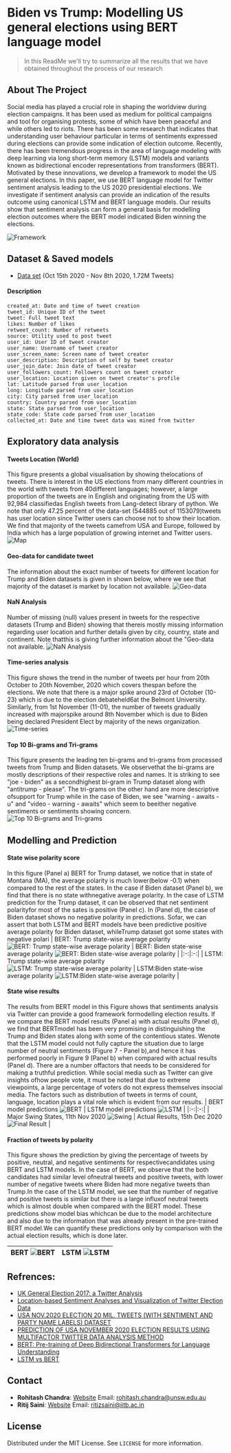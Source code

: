 # Biden vs Trump: Modelling US general elections using BERT language model

> In this ReadMe we'll try to summarize all the results that we have obtained throughout the process of our research


## About The Project

Social media has played a crucial role in shaping the worldview during election campaigns. It has been used as medium for political campaigns and tool for organising protests, some of which have been peaceful and while others led to riots. There has been some research that indicates that  understanding  user  behaviour particular in terms of sentiments expressed  during elections can provide some indication of election outcome.  Recently, there has been tremendous progress in the area of language modeling with deep learning via long short-term memory (LSTM) models and variants known as bidirectional
 encoder representations from transformers (BERT). Motivated by these innovations, we    develop a framework to  model the US general  elections. 
In this paper,  we use BERT language model for Twitter sentiment analysis leading to the  US 2020 presidential elections. We investigate if sentiment analysis can provide an indication of the results outcome using canonical LSTM and BERT language  models.  Our results show that sentiment analysis can form a general basis for modelling election outcomes where the BERT model indicated Biden winning the elections.

![Framework](https://raw.githubusercontent.com/sydney-machine-learning/sentimentanalysis-USelections/main/assets/Framework2.png)

## Dataset & Saved models
- [Data set](https://drive.google.com/drive/folders/1LnNvtOUWsfOwG8-tqAWaGvle3mcP52KR?usp=sharing) (Oct 15th 2020 - Nov 8th 2020, 1.72M Tweets)

#### Description

```
created_at: Date and time of tweet creation
tweet_id: Unique ID of the tweet
tweet: Full tweet text
likes: Number of likes
retweet_count: Number of retweets
source: Utility used to post tweet
user_id: User ID of tweet creator
user_name: Username of tweet creator
user_screen_name: Screen name of tweet creator
user_description: Description of self by tweet creator
user_join_date: Join date of tweet creator
user_followers_count: Followers count on tweet creator
user_location: Location given on tweet creator's profile
lat: Latitude parsed from user_location
long: Longitude parsed from user_location
city: City parsed from user_location
country: Country parsed from user_location
state: State parsed from user_location
state_code: State code parsed from user_location
collected_at: Date and time tweet data was mined from twitter
```

## Exploratory data analysis

#### Tweets Location (World)
This figure presents a global visualisation by showing thelocations of tweets.  There is interest in the US elections from many different countries in the world with tweets from 40different languages; however, a large proportion of the tweets are in English and originating from the US with 92,984 classifiedas English tweets from Lang-detect library of python. We note that only 47.25 percent of the data-set (544885 out of 1153079)tweets has user location since Twitter users can choose not to show their location. We find that majority of the tweets camefrom USA and Europe, followed by India which has a large population of growing internet and Twitter users.
![Map](https://raw.githubusercontent.com/sydney-machine-learning/sentimentanalysis-USelections/main/assets/world3.png)

#### Geo-data for candidate tweet
The information about the exact number of tweets for different location for Trump and Biden datasets is given in shown below, where we see that majority of the dataset is market by location not available.
![Geo-data](https://raw.githubusercontent.com/sydney-machine-learning/sentimentanalysis-USelections/main/assets/4.png)

#### NaN Analysis
Number of missing (null) values present in tweets for the respective datasets (Trump and Biden) showing that thereis mostly missing information regarding user location and further details given by city, country, state and continent. Note thatthis is giving further information about the "Geo-data not available.
![NaN Analysis](https://raw.githubusercontent.com/sydney-machine-learning/sentimentanalysis-USelections/main/assets/Nan.png)

#### Time-series analysis
This figure shows the trend in the number of tweets per hour from 20th October to 20th November, 2020 which covers thespan before the elections. We note that there is a major spike around 23rd of October (10-23) which is due to the election debateheld6at the Belmont University. Similarly, from 1st November (11-01), the number of tweets gradually increased with majorspike around 8th November which is due to Biden being declared President Elect by majority of the news organization. 
![Time-series](https://raw.githubusercontent.com/sydney-machine-learning/sentimentanalysis-USelections/main/assets/5.png)

#### Top 10 Bi-grams and Tri-grams
This figure presents the leading ten bi-grams and tri-grams from processed tweets from Trump and Biden datasets. We observethat the bi-grams are mostly descriptions of their respective roles and names.  It is striking to see "joe - biden" as a secondhighest bi-gram in Trump dataset along with "antitrump - please". The tri-grams on the other hand are more descriptive ofsupport for Trump while in the case of Biden, we see "warning - awaits - u" and "video - warning - awaits" which seem to beeither negative sentiments or sentiments showing concern.
![Top 10 Bi-grams and Tri-grams](https://raw.githubusercontent.com/sydney-machine-learning/sentimentanalysis-USelections/main/assets/tribi.png)

## Modelling and Prediction
#### State wise polarity score
In this figure (Panel a) BERT for Trump dataset, we notice that in state of Montana (MA), the average polarity is much lower(below -0.1) when compared to the rest of the states. In the case if Biden dataset (Panel b), we find that there is no state withnegative average polarity. In the case of LSTM prediction for the Trump dataset, it can be observed that net sentiment polarityfor most of the sates is positive (Panel c). In (Panel d), the case of Biden dataset shows no negative polarity in predictions. Sofar, we can assert that both LSTM and BERT models have been predictive positive average polarity for Biden dataset, whileTrump dataset got some states with negative polari
| BERT: Trump state-wise average polarity ![BERT: Trump state-wise average polarity](https://raw.githubusercontent.com/sydney-machine-learning/sentimentanalysis-USelections/main/assets/Bert_T.png)  | BERT: Biden state-wise average polarity ![BERT: Biden state-wise average polarity](https://raw.githubusercontent.com/sydney-machine-learning/sentimentanalysis-USelections/main/assets/Bert_B.png)  |
|:-:|:-:|
| LSTM: Trump state-wise average polarity ![LSTM: Trump state-wise average polarity](https://raw.githubusercontent.com/sydney-machine-learning/sentimentanalysis-USelections/main/assets/trump-ploty.png)  | LSTM:Biden state-wise average polarity ![LSTM:Biden state-wise average polarity](https://raw.githubusercontent.com/sydney-machine-learning/sentimentanalysis-USelections/main/assets/biden-ploty.png)  |

#### State wise results
The results from BERT model in this Figure shows that sentiments analysis via Twitter can provide a good framework formodelling election results. If we compare the BERT model results (Panel a) with actual results (Panel d), we find that BERTmodel has been very promising in distinguishing the Trump and Biden states along with some of the contentious states. Wenote that the LSTM model could not fully capture the situation due to large number of neutral sentiments (Figure 7 - Panel b),and hence it has performed poorly in Figure 9 (Panel b) when compared with actual results (Panel d). There are a number offactors that needs to be considered for making a truthful prediction. While social media such as Twitter can give insights ofhow people vote, it must be noted that due to extreme viewpoints, a large percentage of voters do not express themselves insocial media. The factors such as distribution of tweets in terms of count, language, location plays a vital role which is evident from our results. 
|   BERT model predictions ![BERT](https://raw.githubusercontent.com/sydney-machine-learning/sentimentanalysis-USelections/main/assets/newB_Bert.png)  |   LSTM model predictions ![LSTM](https://raw.githubusercontent.com/sydney-machine-learning/sentimentanalysis-USelections/main/assets/newB_Lstm.png)  |
|:-:|:-:|
|  Major Swing States, 11th Nov 2020 ![Swing](https://raw.githubusercontent.com/sydney-machine-learning/sentimentanalysis-USelections/main/assets/plotly_Swing2.png)  |    Actual Results, 15th Dec 2020 ![Final Result](https://raw.githubusercontent.com/sydney-machine-learning/sentimentanalysis-USelections/main/assets/plotly_final3.png) |

#### Fraction of tweets by polarity
This figure shows the prediction by giving the percentage of tweets by positive, neutral, and negative sentiments for respectivecandidates using BERT and LSTM models.  In the case of BERT, we observe that the both candidates had similar level ofneutral tweets and positive tweets, with lower number of negative tweets where Biden had more negative tweets than Trump.In the case of the LSTM model, we see that the number of negative and positive tweets is similar but there is a large influxof neutral tweets which is almost double when compared with the BERT model. These predictions show model bias whichcan be due to the model architecture and also due to the information that was already present in the pre-trained BERT model.We can quantify these predictions only by comparison with the actual election results, which is done later.

| BERT ![BERT](https://raw.githubusercontent.com/sydney-machine-learning/sentimentanalysis-USelections/main/assets/DisBERT.png)  | LSTM ![LSTM](https://raw.githubusercontent.com/sydney-machine-learning/sentimentanalysis-USelections/main/assets/DisLSTM.png) |
|:-:|:-:|

## Refrences:
- [UK General Election 2017: a Twitter Analysis](https://arxiv.org/abs/1706.02271)
- [Location-based Sentiment Analyses and Visualization of Twitter Election Data](https://dl.acm.org/doi/fullHtml/10.1145/3339909)
- [USA NOV.2020 ELECTION 20 MIL. TWEETS (WITH SENTIMENT AND PARTY NAME LABELS) DATASET](https://ieee-dataport.org/open-access/usa-nov2020-election-20-mil-tweets-sentiment-and-party-name-labels-dataset#files)
- [PREDICTION OF USA NOVEMBER 2020 ELECTION RESULTS USING MULTIFACTOR TWITTER DATA ANALYSIS METHOD](https://arxiv.org/ftp/arxiv/papers/2010/2010.15938.pdf)
- 	[BERT: Pre-training of Deep Bidirectional Transformers for Language Understanding](https://arxiv.org/abs/1810.04805)
- [LSTM vs BERT](https://towardsdatascience.com/lstm-vs-bert-a-step-by-step-guide-for-tweet-sentiment-analysis-ced697948c47)

## Contact

- **Rohitash Chandra**: [Website](https://rohitash-chandra.github.io/) Email: rohitash.chandra@unsw.edu.au
- **Ritij Saini**: [Website](ritizsaini.github.io) Email: ritizsaini@iitb.ac.in


## License

Distributed under the MIT License. See `LICENSE` for more information.




